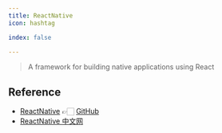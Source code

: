 ```yaml
---
title: ReactNative
icon: hashtag

index: false

---
```


<!-- more -->

> A framework for building native applications using React

## Reference

- [ReactNative](https://reactnative.dev/) 👉🏻 [GitHub](https://github.com/facebook/react-native)
- [ReactNative 中文网](https://reactnative.cn/)